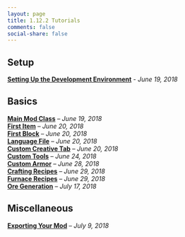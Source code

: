 ```yaml
---
layout: page
title: 1.12.2 Tutorials
comments: false
social-share: false
---
```


## Setup

[**Setting Up the Development Environment**](/tutorials/1-12-2/2018-06-19-setting-up-the-development-environment/) - _June 19, 2018_

## Basics

[**Main Mod Class**](/tutorials/1-12-2/2018-06-19-main-mod-class) – _June 19, 2018_  
[**First Item**](/tutorials/1-12-2/2018-06-20-first-item) – _June 20, 2018_  
[**First Block**](/tutorials/1-12-2/2018-06-20-first-block) – _June 20, 2018_  
[**Language File**](/tutorials/1-12-2/2018-06-20-language-file) – _June 20, 2018_  
[**Custom Creative Tab**](/tutorials/1-12-2/2018-06-20-custom-creative-tab) – _June 20, 2018_  
[**Custom Tools**](/tutorials/1-12-2/2018-06-24-custom-tools) – _June 24, 2018_  
[**Custom Armor**](/tutorials/1-12-2/2018-06-28-custom-armor) – _June 28, 2018_  
[**Crafting Recipes**](/tutorials/1-12-2/2018-06-29-crafting-recipes) – _June 29, 2018_  
[**Furnace Recipes**](/tutorials/1-12-2/2018-06-29-furnace-recipes) – _June 29, 2018_  
[**Ore Generation**](/tutorials/1-12-2/2018-07-17-ore-generation) – _July 17, 2018_

## Miscellaneous

[**Exporting Your Mod**](/tutorials/1-12-2/2018-07-09-exporting-your-mod) – _July 9, 2018_